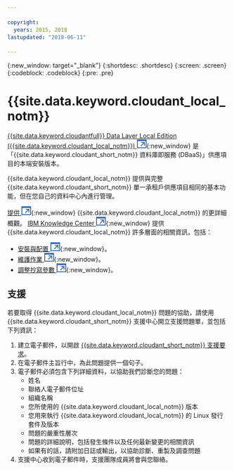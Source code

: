 ```yaml
---

copyright:
  years: 2015, 2018
lastupdated: "2018-06-11"

---
```


{:new_window: target="_blank"}
{:shortdesc: .shortdesc}
{:screen: .screen}
{:codeblock: .codeblock}
{:pre: .pre}

<!-- Acrolinx: 2017-03-16 -->

# {{site.data.keyword.cloudant_local_notm}}

[{{site.data.keyword.cloudantfull}} Data Layer Local Edition ({{site.data.keyword.cloudant_local_notm}}) ![外部鏈結圖示](../images/launch-glyph.svg "外部鏈結圖示")](https://www.ibm.com/support/knowledgecenter/SSTPQH_1.1.0/com.ibm.cloudant.local.doc/SSTPQH_1.1.0_welcome.html){:new_window} 是「{{site.data.keyword.cloudant_short_notm}} 資料庫即服務 (DBaaS)」供應項目的本端安裝版本。

{{site.data.keyword.cloudant_local_notm}} 提供與完整 {{site.data.keyword.cloudant_short_notm}} 單一承租戶供應項目相同的基本功能，但在您自己的資料中心內進行管理。

[提供 ![外部鏈結圖示](../images/launch-glyph.svg "外部鏈結圖示")](https://www.ibm.com/support/knowledgecenter/en/SSTPQH_1.1.0/com.ibm.cloudant.local.install.doc/topics/clinstall_cloudant_local_overview.html){:new_window} {{site.data.keyword.cloudant_local_notm}} 的更詳細概觀。
[IBM Knowledge Center ![外部鏈結圖示](../images/launch-glyph.svg "外部鏈結圖示")](https://www.ibm.com/support/knowledgecenter/en/SSTPQH_1.1.0/com.ibm.cloudant.local.doc/SSTPQH_1.1.0_welcome.html){:new_window} 提供 {{site.data.keyword.cloudant_local_notm}} 許多層面的相關資訊，包括：

-   [安裝與配置 ![外部鏈結圖示](../images/launch-glyph.svg "外部鏈結圖示")](https://www.ibm.com/support/knowledgecenter/en/SSTPQH_1.1.0/com.ibm.cloudant.local.install.doc/topics/clinstall_installing.html){:new_window}。
-   [維護作業 ![外部鏈結圖示](../images/launch-glyph.svg "外部鏈結圖示")](https://www.ibm.com/support/knowledgecenter/en/SSTPQH_1.1.0/com.ibm.cloudant.local.install.doc/topics/clinstall_maintenance_tasks_overview.html){:new_window}。
-   [調整抄寫參數 ![外部鏈結圖示](../images/launch-glyph.svg "外部鏈結圖示")](https://www.ibm.com/support/knowledgecenter/en/SSTPQH_1.1.0/com.ibm.cloudant.local.install.doc/topics/clinstall_tuning_parameters_replication_cases.html){:new_window}。

## 支援
若要取得 {{site.data.keyword.cloudant_local_notm}} 問題的協助，請使用 {{site.data.keyword.cloudant_short_notm}} 支援中心開立支援問題單，並包括下列資訊：

1. 建立電子郵件，以開啟 [{{site.data.keyword.cloudant_short_notm}} 支援要求](mailto:support@cloudant.com)。
2. 在電子郵件主旨行中，為此問題提供一個句子。
3. 電子郵件必須包含下列詳細資料，以協助我們診斷您的問題：
    - 姓名
    - 聯絡人電子郵件位址
    - 組織名稱
    - 您所使用的 {{site.data.keyword.cloudant_local_notm}} 版本
    - 您用來執行 {{site.data.keyword.cloudant_local_notm}} 的 Linux 發行套件及版本
    - 問題的嚴重性層次
    - 問題的詳細說明，包括發生條件以及任何最新變更的相關資訊
    - 如果有的話，請附加日誌或輸出，以協助診斷、重製及調查問題
4. 支援中心收到電子郵件時，支援團隊成員將會與您聯絡。
